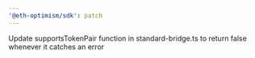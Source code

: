 ```yaml
---
'@eth-optimism/sdk': patch
---
```


Update supportsTokenPair function in standard-bridge.ts to return false whenever it catches an error

